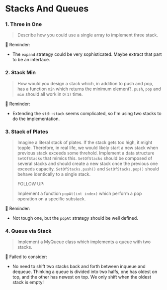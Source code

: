 # Stacks And Queues

### 1. Three in One

> Describe how you could use a single array to implement three stack.

📝 Reminder:

-   The `expand` strategy could be very sophisticated. Maybe extract that part to be an interface.

### 2. Stack Min

> How would you design a stack which, in addition to push and pop, has a function `min` which returns the minimum element?. `push`, `pop` and `min` should all work in `O(1)` time.

📝 Reminder:

-   Extending the `std::stack` seems complicated, so I'm using two stacks to do the implementation.

### 3. Stack of Plates

> Imagine a literal stack of plates. If the stack gets too high, it might topple. Therefore, in real life, we would likely start a new stack when previous stack exceeds some threhold. Implement a data structure `SetOfStacks` that mimics this. `SetOfStacks` should be composed of several stacks and should create a new stack once the previous one exceeds capacity. `SetOfStacks.push()` and `SetOfStacks.pop()` should behave identically to a single stack.
>
> FOLLOW UP:
>
> Implement a function `popAt(int index)` which perform a pop operation on a specific substack.

📝 Reminder:

-   Not tough one, but the `popAt` strategy should be well defined.

### 4. Queue via Stack

> Implement a MyQueue class which implements a queue with two stacks.

🔨 Failed to consider:

-   No need to shift two stacks back and forth between inqueue and dequeue. Thinking a queue is divided into two halfs, one has oldest on top, and the other has newest on top. We only shift when the oldest stack is empty!
